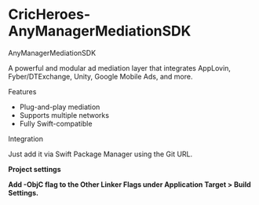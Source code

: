 # CricHeroes-AnyManagerMediationSDK
AnyManagerMediationSDK

A powerful and modular ad mediation layer that integrates AppLovin, Fyber/DTExchange, Unity, Google Mobile Ads, and more.

Features

* Plug-and-play mediation
* Supports multiple networks
* Fully Swift-compatible

Integration

Just add it via Swift Package Manager using the Git URL.

**Project settings**

**Add -ObjC flag to the Other Linker Flags under Application Target > Build Settings.**
